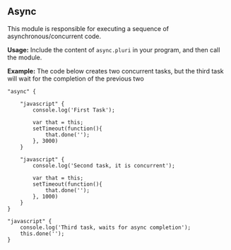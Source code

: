 ## Async ##

This module is responsible for executing a sequence of asynchronous/concurrent code.

**Usage:** Include the content of `async.pluri` in your program, and then call the module.

**Example:** The code below creates two concurrent tasks, but the third task will wait for the completion of the previous two

    "async" {
    	
        "javascript" {
			console.log('First Task');

			var that = this;
			setTimeout(function(){
				that.done('');
			}, 3000)
		}

		"javascript" {
		    console.log('Second task, it is concurrent');

			var that = this;
			setTimeout(function(){
				that.done('');
			}, 1000)
		}
    }

    "javascript" {
    	console.log('Third task, waits for async completion');
    	this.done('');
    }



